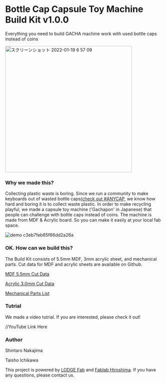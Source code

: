 # Bottle Cap Capsule Toy Machine Build Kit v1.0.0
Everything you need to build GACHA machine work with used bottle caps instead of coins

<img width="405" alt="スクリーンショット 2022-01-19 6 57 09" src="https://user-images.githubusercontent.com/63788611/150025202-786923c6-4fa7-4164-86d8-1e7949584483.png">

### Why we made this?
Collecting plastic waste is boring. Since we run a community to make keyboards out of wasted bottle caps[(check out #ANYCAP](https://anycap.xyz/), we know how hard and boring it is to collect waste plastic. In order to make recycling playful, we made a capsule toy machine ('Gachapon' in Japanese) that people can challenge with bottle caps instead of coins. The machine is made from MDF & Acrylic board. So you can make it easily at your local fab space.

![demo c3eb7feb65f66dd2a26a](https://user-images.githubusercontent.com/63788611/150025523-eafdf967-787a-4bf1-9df6-a1d305360005.gif)



### OK. How can we build this?
The Build Kit consists of 5.5mm MDF, 3mm acrylic sheet, and mechanical parts. Cut data for MDF and acrylic sheets are available on Github.

[MDF 5.5mm Cut Data](https://github.com/lodgefab/bottle-cap-gacha/blob/main/GACHA_MDF5.5mm.ai)

[Acrylic 3.0mm Cut Data](https://github.com/lodgefab/bottle-cap-gacha/blob/main/GACHA_Acrylic3mm.ai)

[Mechanical Parts List](https://docs.google.com/spreadsheets/d/1cDXzpXNec14m1KFo_bHg3_JA13f9ayJmwX-NvcRkl2E/edit?usp=sharing)



### Tutrial
We made a video tutrial. If you are interested, please check it out!

//YouTube Link Here

### Author

Shintaro Nakajima

Taisho Ichikawa

This project is powered by [LODGE Fab](https://lodge.yahoo.co.jp/) and [Fablab Hiroshima](http://www.fablabhiroshima.com/).
If you have any questions, please contact us.
